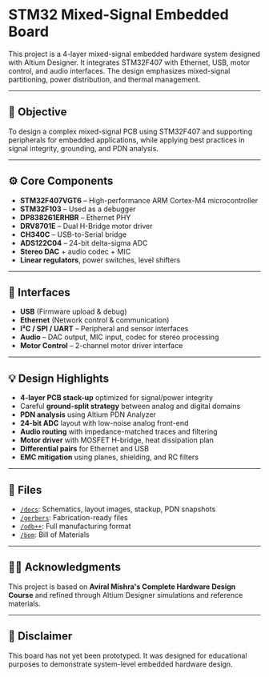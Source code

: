 # STM32 Mixed-Signal Embedded Board
This project is a 4-layer mixed-signal embedded hardware system designed with Altium Designer. It integrates STM32F407 with Ethernet, USB, motor control, and audio interfaces. The design emphasizes mixed-signal partitioning, power distribution, and thermal management.

---

## 🧠 Objective

To design a complex mixed-signal PCB using STM32F407 and supporting peripherals for embedded applications, while applying best practices in signal integrity, grounding, and PDN analysis.

---

## ⚙️ Core Components

- **STM32F407VGT6** – High-performance ARM Cortex-M4 microcontroller
- **STM32F103** – Used as a debugger
- **DP838261ERHBR** – Ethernet PHY
- **DRV8701E** – Dual H-Bridge motor driver
- **CH340C** – USB-to-Serial bridge
- **ADS122C04** – 24-bit delta-sigma ADC
- **Stereo DAC** + audio codec + MIC
- **Linear regulators**, power switches, level shifters

---

## 🔌 Interfaces

- **USB** (Firmware upload & debug)
- **Ethernet** (Network control & communication)
- **I²C / SPI / UART** – Peripheral and sensor interfaces
- **Audio** – DAC output, MIC input, codec for stereo processing
- **Motor Control** – 2-channel motor driver interface

---

## 💡 Design Highlights

- **4-layer PCB stack-up** optimized for signal/power integrity
- Careful **ground-split strategy** between analog and digital domains
- **PDN analysis** using Altium PDN Analyzer
- **24-bit ADC** layout with low-noise analog front-end
- **Audio routing** with impedance-matched traces and filtering
- **Motor driver** with MOSFET H-bridge, heat dissipation plan
- **Differential pairs** for Ethernet and USB
- **EMC mitigation** using planes, shielding, and RC filters

---

## 📎 Files

- [`/docs`](./docs): Schematics, layout images, stackup, PDN snapshots
- [`/gerbers`](./gerbers): Fabrication-ready files
- [`/odb++`](./odb++): Full manufacturing format
- [`/bom`](./bom): Bill of Materials

---

## 👨‍🏫 Acknowledgments

This project is based on **Aviral Mishra's Complete Hardware Design Course** and refined through Altium Designer simulations and reference materials.

---

## 🚫 Disclaimer

This board has not yet been prototyped. It was designed for educational purposes to demonstrate system-level embedded hardware design.
